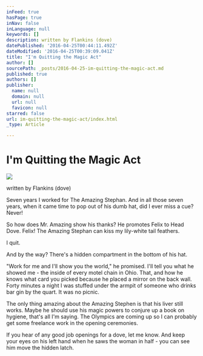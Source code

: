 ```yaml
---
inFeed: true
hasPage: true
inNav: false
inLanguage: null
keywords: []
description: written by Flankins (dove)
datePublished: '2016-04-25T00:44:11.492Z'
dateModified: '2016-04-25T00:39:09.041Z'
title: "I'm Quitting the Magic Act"
author: []
sourcePath: _posts/2016-04-25-im-quitting-the-magic-act.md
published: true
authors: []
publisher:
  name: null
  domain: null
  url: null
  favicon: null
starred: false
url: im-quitting-the-magic-act/index.html
_type: Article

---
```

# I'm Quitting the Magic Act
![](https://s3-us-west-2.amazonaws.com/the-grid-img/p/06402e5af83811296b77779174c4cd2d9dd32244.png)

written by Flankins (dove)

Seven years I worked for The Amazing Stephan. And in all those seven years, when it came time to pop out of his dumb hat, did I ever miss a cue? Never! 

So how does Mr. Amazing show his thanks? He promotes Felix to Head Dove. Felix! The Amazing Stephan can kiss my lily-white tail feathers. 

I quit. 

And by the way? There's a hidden compartment in the bottom of his hat. 

"Work for me and I'll show you the world," he promised. I'll tell you what he showed me - the inside of every motel chain in Ohio. That, and how he knows what card you picked because he placed a mirror on the back wall. Forty minutes a night I was stuffed under the armpit of someone who drinks bar gin by the quart. It was no picnic. 

The only thing amazing about the Amazing Stephen is that his liver still works. Maybe he should use his magic powers to conjure up a book on hygiene, that's all I'm saying. The Olympics are coming up so I can probably get some freelance work in the opening ceremonies. 

If you hear of any good job openings for a dove, let me know. And keep your eyes on his left hand when he saws the woman in half - you can see him move the hidden latch.